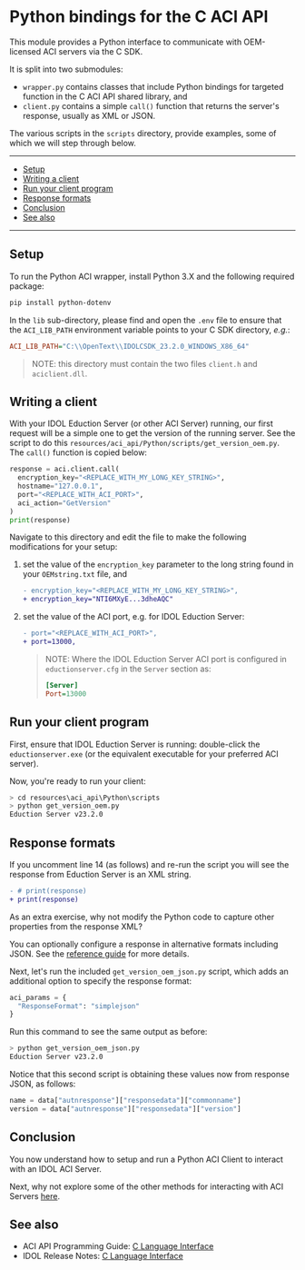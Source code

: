 # Python bindings for the C ACI API

This module provides a Python interface to communicate with OEM-licensed ACI servers via the C SDK.

It is split into two submodules:
  - `wrapper.py` contains classes that include Python bindings for targeted function in the C ACI API shared library, and
  - `client.py` contains a simple `call()` function that returns the server's response, usually as XML or JSON.

The various scripts in the `scripts` directory, provide examples, some of which we will step through below.

---

- [Setup](#setup)
- [Writing a client](#writing-a-client)
- [Run your client program](#run-your-client-program)
- [Response formats](#response-formats)
- [Conclusion](#conclusion)
- [See also](#see-also)

---

## Setup

To run the Python ACI wrapper, install Python 3.X and the following required package:

```sh
pip install python-dotenv
```

In the `lib` sub-directory, please find and open the `.env` file to ensure that the `ACI_LIB_PATH` environment variable points to your C SDK directory, *e.g.*:

```ini
ACI_LIB_PATH="C:\\OpenText\\IDOLCSDK_23.2.0_WINDOWS_X86_64"
```

> NOTE: this directory must contain the two files `client.h` and `aciclient.dll`.

## Writing a client

With your IDOL Eduction Server (or other ACI Server) running, our first request will be a simple one to get the version of the running server.  See the script to do this `resources/aci_api/Python/scripts/get_version_oem.py`.  The `call()` function is copied below:

```py
response = aci.client.call(
  encryption_key="<REPLACE_WITH_MY_LONG_KEY_STRING>",
  hostname="127.0.0.1",
  port="<REPLACE_WITH_ACI_PORT>",
  aci_action="GetVersion"
)
print(response)
```

Navigate to this directory and edit the file to make the following modifications for your setup:

1. set the value of the `encryption_key` parameter to the long string found in your `OEMstring.txt` file, and

    ```diff
    - encryption_key="<REPLACE_WITH_MY_LONG_KEY_STRING>",
    + encryption_key="NTI6MXyE...3dheAQC"
    ```

1. set the value of the ACI port, e.g. for IDOL Eduction Server:

    ```diff
    - port="<REPLACE_WITH_ACI_PORT>",
    + port=13000,
    ```

    > NOTE: Where the IDOL Eduction Server ACI port is configured in `eductionserver.cfg` in the `Server` section as:
    > ```ini
    > [Server]
    > Port=13000
    > ```

## Run your client program

First, ensure that IDOL Eduction Server is running: double-click the `eductionserver.exe` (or the equivalent executable for your preferred ACI server). 

Now, you're ready to run your client:

```sh
> cd resources\aci_api\Python\scripts
> python get_version_oem.py
Eduction Server v23.2.0
```

## Response formats

If you uncomment line 14 (as follows) and re-run the script you will see the response from Eduction Server is an XML string.

```diff
- # print(response)
+ print(response)
```

As an extra exercise, why not modify the Python code to capture other properties from the response XML?

You can optionally configure a response in alternative formats including JSON.  See the [reference guide](https://www.microfocus.com/documentation/idol/IDOL_23_2/EductionServer_23.2_Documentation/Help/Content/Actions/SharedParameters/_ACI_ResponseFormat.htm) for more details.

Next, let's run the included `get_version_oem_json.py` script, which adds an additional option to specify the response format:

```py
aci_params = {
  "ResponseFormat": "simplejson"
}
```

Run this command to see the same output as before:

```sh
> python get_version_oem_json.py
Eduction Server v23.2.0
```

Notice that this second script is obtaining these values now from response JSON, as follows:

```py
name = data["autnresponse"]["responsedata"]["commonname"]
version = data["autnresponse"]["responsedata"]["version"]
```

## Conclusion

You now understand how to setup and run a Python ACI Client to interact with an IDOL ACI Server.

Next, why not explore some of the other methods for interacting with ACI Servers [here](../../../tutorials/aci_api/README.md#capability-showcase).

## See also

- ACI API Programming Guide: [C Language Interface](https://www.microfocus.com/documentation/idol/IDOL_23_2/IDOLJavaSDK_23.2_Documentation/Guides/html/Content/C/c_part.htm)
- IDOL Release Notes: [C Language Interface](https://www.microfocus.com/documentation/idol/IDOL_23_2/IDOLReleaseNotes_23.2_Documentation/idol/Content/SDKs/IDOL-C.htm)
